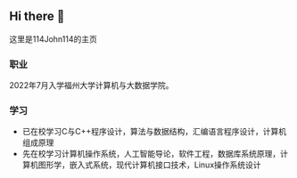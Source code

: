 ## Hi there 👋
这里是114John114的主页
### 职业
2022年7月入学福州大学计算机与大数据学院。
### 学习
- 已在校学习C与C++程序设计，算法与数据结构，汇编语言程序设计，计算机组成原理
- 先在校学习计算机操作系统，人工智能导论，软件工程，数据库系统原理，计算机图形学，嵌入式系统，现代计算机接口技术，Linux操作系统设计

<!--
**114John114/114John114** is a ✨ _special_ ✨ repository because its `README.md` (this file) appears on your GitHub profile.

Here are some ideas to get you started:

- 🔭 I’m currently working on ...
- 🌱 I’m currently learning ...
- 👯 I’m looking to collaborate on ...
- 🤔 I’m looking for help with ...
- 💬 Ask me about ...
- 📫 How to reach me: ...
- 😄 Pronouns: ...
- ⚡ Fun fact: ...
-->
